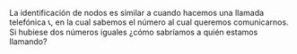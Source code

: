 La identificación de nodos es similar a cuando hacemos una llamada telefónica :telephone_receiver:, en la cual sabemos el número al cual queremos comunicarnos. Si hubiese dos números iguales ¿cómo sabríamos a quién estamos llamando?
